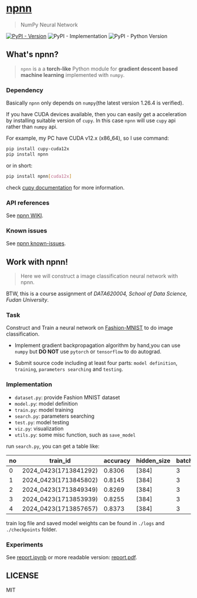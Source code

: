# [npnn](https://pypi.org/project/npnn/)
> NumPy Neural Network

[![PyPI - Version](https://img.shields.io/pypi/v/npnn)](https://pypi.org/project/npnn/)
![PyPI - Implementation](https://img.shields.io/pypi/implementation/npnn)
![PyPI - Python Version](https://img.shields.io/pypi/pyversions/npnn)
<!-- ![PyPI - Downloads](https://img.shields.io/pypi/dm/npnn) -->


## What's npnn?
> `npnn` is a a **torch-like** Python module for **gradient descent based machine learning** implemented with `numpy`. 

### Dependency
Basically `npnn` only depends on `numpy`(the latest version 1.26.4 is verified).

If you have CUDA devices available, then you can easily get a acceleration by installing suitable version of `cupy`.  In this case `npnn` will use `cupy` api rather than `numpy` api.

For example, my PC have CUDA v12.x (x86_64), so I use command:
```bash
pip install cupy-cuda12x
pip install npnn
```
or in short:
```bash
pip install npnn[cuda12x]
```
check [cupy documentation](https://docs.cupy.dev/en/stable/install.html#installing-cupy) for more information.


### API references

See [npnn WIKI](https://github.com/AIboy996/npnn/wiki).

### Known issues

See [npnn known-issues](https://github.com/AIboy996/npnn/wiki#known-issues).

## Work with npnn!
> Here we will construct a image classification neural network with npnn.

BTW, this is a course assignment of *DATA620004, School of Data Science, Fudan University*.

### Task
Construct and Train a neural network on [Fashion-MNIST](https://github.com/zalandoresearch/fashion-mnist) to do image classification.

- Implement gradient backpropagation algorithm by hand,you can use `numpy` but **DO NOT** use `pytorch` or `tensorflow` to do autograd.

- Submit source code including at least four parts: `model definition`, `training`, `parameters searching` and `testing`.

### Implementation

- `dataset.py`: provide Fashion MNIST dataset
- `model.py`: model definition
- `train.py`: model training
- `search.py`: parameters searching
- `test.py`: model testing
- `viz.py`: visualization
- `utils.py`: some misc function, such as `save_model`

run `search.py`, you can get a table like:

no|train_id|accuracy|hidden_size|batch_size|learning_rate|regularization|regular_strength
--|--|--|--|--|--|--|--
0|2024_0423(1713841292)|0.8306|[384]|3|0.002|None|0.0
1|2024_0423(1713845802)|0.8145|[384]|3|0.002|l2|0.1
2|2024_0423(1713849349)|0.8269|[384]|3|0.002|l2|0.01
3|2024_0423(1713853939)|0.8255|[384]|3|0.002|l2|0.005
4|2024_0423(1713857657)|0.8373|[384]|3|0.002|l2|0.001

train log file and saved model weights can be found in `./logs` and `./checkpoints` folder.

### Experiments

See [report.ipynb](report.ipynb) or more readable version: [report.pdf](report.pdf).

## LICENSE

MIT